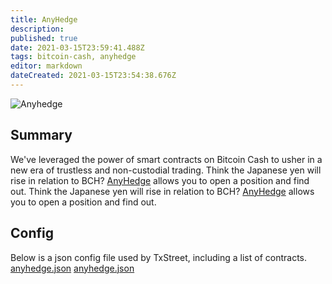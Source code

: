 ```yaml
---
title: AnyHedge
description:
published: true
date: 2021-03-15T23:59:41.488Z
tags: bitcoin-cash, anyhedge
editor: markdown
dateCreated: 2021-03-15T23:54:38.676Z
---
```


![Anyhedge](https://txstreet.com/static/img/singles/house_logos/anyhedge.png)

## Summary

We've leveraged the power of smart contracts on Bitcoin Cash to usher in a new era of trustless and non-custodial trading. Think the Japanese yen will rise in relation to BCH? <a href="https://anyhedge.com/" target="_blank">AnyHedge</a> allows you to open a position and find out. Think the Japanese yen will rise in relation to BCH? <a href="https://anyhedge.com/" target="_blank">AnyHedge</a> allows you to open a position and find out.

## Config

Below is a json config file used by TxStreet, including a list of contracts. [anyhedge.json](/ethereum/houses/anyhedge.json) [anyhedge.json](/ethereum/houses/anyhedge.json)